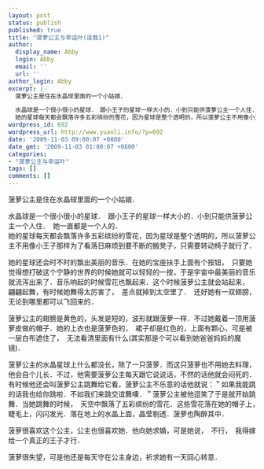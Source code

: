 ```yaml
---
layout: post
status: publish
published: true
title: "菠萝公主与幸运叶(连载1)"
author:
  display_name: Abby
  login: Abby
  email: ''
  url: ''
author_login: Abby
excerpt: |-
  菠萝公主是住在水晶球里面的一个小姑娘．

  水晶球是一个很小很小的星球．　跟小王子的星球一样大小的．小到只能供菠萝公主一个人住．　她一直都是一个人的．
  她的星球每天都会飘落许多五彩缤纷的雪花，因为星球是整个透明的，所以菠萝公主不用像小王子那样为了看落日麻烦到要不断的搬凳子，只需要转动椅子就行了．
wordpress_id: 692
wordpress_url: http://www.yuanli.info/?p=692
date: '2009-11-03 09:00:07 +0800'
date_gmt: '2009-11-03 01:00:07 +0800'
categories:
- "菠萝公主与幸运叶"
tags: []
comments: []
---
```

<p>菠萝公主是住在水晶球里面的一个小姑娘．</p>
<p>水晶球是一个很小很小的星球．　跟小王子的星球一样大小的．小到只能供菠萝公主一个人住．　她一直都是一个人的．<br />
她的星球每天都会飘落许多五彩缤纷的雪花，因为星球是整个透明的，所以菠萝公主不用像小王子那样为了看落日麻烦到要不断的搬凳子，只需要转动椅子就行了．<a id="more"></a><a id="more-692"></a></p>
<p>她的星球还会时不时的飘出美丽的音乐．在她的宝座扶手上面有个按钮，　只要她觉得想打破这个宁静的世界的时候她就可以轻轻的一按，于是宇宙中最美丽的音乐就流泻出来了．音乐响起的时候雪花也飘起来．这个时候菠萝公主就会站起来，　翩翩起舞，有时候她舞得太厉害了，　差点就掉到太空里了．　还好她有一双翅膀，　无论到哪里都可以飞回来的．</p>
<p>菠萝公主的翅膀是黄色的，头发是短的，波形就跟菠萝一样．不过她戴着一顶用菠萝皮做的帽子．她的上衣也是菠萝色的，　裙子却是红色的，上面有颗心，可是被一层白布遮住了，　无法看清里面有什么(其实那是个可以看到她爸爸妈妈的魔镜)．</p>
<p>菠萝公主的水晶星球上什么都没长，除了一只菠萝．而这只菠萝也不用她去料理，　他会自个儿长．不过，他需要菠萝公主每天跟它说说话，不然的话他就会闷死的．有时候他还会叫菠萝公主跳舞给它看，菠萝公主不乐意的话他就说：＂如果我能跳的话我也给你跳啦．不如我们来跳交谊舞噢．＂菠萝公主被他逗笑了于是就开始跳舞．当她跳舞的时候，　天空中飘落了五彩缤纷的雪花．这些雪花落在她的帽子上，　睫毛上，闪闪发光．落在地上的水晶上面，晶莹剔透．菠萝也陶醉其中．</p>
<p>菠萝很喜欢这个公主，公主也很喜欢她．他向她求婚，可是她说，　不行，　我得嫁给一个真正的王子才行．</p>
<p>菠萝很失望，可是他还是每天守在公主身边，祈求她有一天回心转意．</p>
